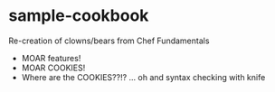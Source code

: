 # sample-cookbook

Re-creation of clowns/bears from Chef Fundamentals
- MOAR features!
- MOAR COOKIES!
- Where are the COOKIES??!? ... oh and syntax checking with knife